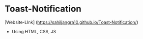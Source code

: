 # Toast-Notification
[Website-LInk] (https://sahiljangra10.github.io/Toast-Notification/)
* Using HTML, CSS, JS

